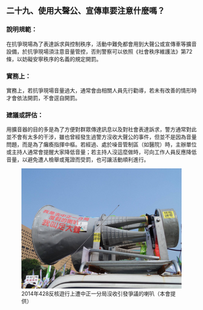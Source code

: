 ## 二十九、使用大聲公、宣傳車要注意什麼嗎？

### 說明規範：

在抗爭現場為了表達訴求與控制秩序，活動中難免都會用到大聲公或宣傳車等擴音設備，於抗爭現場須注意音量管控，否則警察可以依照《社會秩序維護法》第72條，以妨礙安寧秩序的名義的規定開罰。

### 實務上：

實務上，若抗爭現場音量過大，通常會由相關人員先行勸導，若未有改善的情形時才會依法開罰，不會逕自開罰。

### 建議或評估：

用擴音器的目的多是為了方便對群眾傳達訊息以及對社會表達訴求，警方通常對此並不會有太多的干涉，雖也曾經發生過警方沒收大聲公的事件，但並不是因為音量問題，而是為了癱瘓指揮中樞。若經過、處於噪音管制區（如醫院）時，主辦單位或主持人通常會提醒大家降低音量；若主持人沒這麼做時，可向工作人員反應降低音量，以避免遭人檢舉或蒐證而受罰，也可讓活動順利進行。

<figure>
  <img src="29.jpg" alt="2014年428反核遊行上遭中正一分局沒收引發爭議的喇叭（本會提供）" />
  <figcaption>2014年428反核遊行上遭中正一分局沒收引發爭議的喇叭（本會提供）</figcaption>
</figure>
